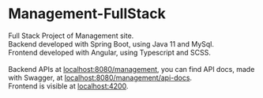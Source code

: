 # Management-FullStack
Full Stack Project of Management site.<br>
Backend developed with Spring Boot, using Java 11 and MySql.<br>
Frontend developed with Angular, using Typescript and SCSS.<br>
<br>
Backend APIs at [localhost:8080/management](localhost:8080/management), you can find API docs, made with Swagger, at [localhost:8080/management/api-docs](localhost:8080/management/api-docs).<br>
Frontend is visible at [localhost:4200](localhost:4200).


